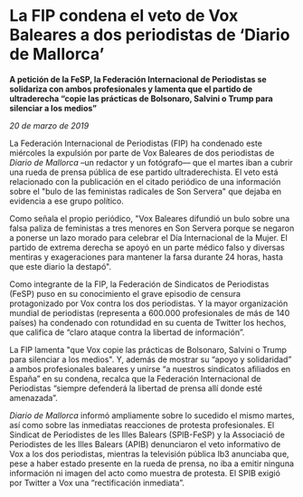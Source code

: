 # La FIP condena el veto de Vox Baleares a dos periodistas de ‘Diario de Mallorca’

**A petición de la FeSP, la Federación Internacional de Periodistas se solidariza con ambos profesionales y lamenta que el partido de ultraderecha “copie las prácticas de Bolsonaro, Salvini o Trump para silenciar a los medios”**

*20 de marzo de 2019*

La Federación Internacional de Periodistas (FIP) ha condenado este miércoles la expulsión por parte de Vox Baleares de dos periodistas de *Diario de Mallorca* –un redactor y un fotógrafo— que el martes iban a cubrir una rueda de prensa pública de ese partido ultraderechista. El veto está relacionado con la publicación en el citado periódico de una información sobre el "bulo de las feministas radicales de Son Servera" que dejaba en evidencia a ese grupo político.

Como señala el propio periódico, "Vox Baleares difundió un bulo sobre una falsa paliza de feministas a tres menores en Son Servera porque se negaron a ponerse un lazo morado para celebrar el Día Internacional de la Mujer. El partido de extrema derecha se apoyó en un parte médico falso y diversas mentiras y exageraciones para mantener la farsa durante 24 horas, hasta que este diario la destapó".

Como integrante de la FIP, la Federación de Sindicatos de Periodistas (FeSP) puso en su conocimiento el grave episodio de censura protagonizado por Vox contra los dos periodistas. Y la mayor organización mundial de periodistas (representa a 600.000 profesionales de más de 140 países) ha condenado con rotundidad en su cuenta de Twitter los hechos, que califica de “claro ataque contra la libertad de información”.

La FIP lamenta "que Vox copie las prácticas de Bolsonaro, Salvini o Trump para silenciar a los medios". Y, además de mostrar su “apoyo y solidaridad” a ambos profesionales baleares y unirse “a nuestros sindicatos afiliados en España” en su condena, recalca que la Federación Internacional de Periodistas “siempre defenderá la libertad de prensa allí donde esté amenazada”.

*Diario de Mallorca* informó ampliamente sobre lo sucedido el mismo martes, así como sobre las inmediatas reacciones de protesta profesionales. El Sindicat de Periodistes de les Illes Balears (SPIB-FeSP) y la Associació de Periodistes de les Illes Balears (APIB) denunciaron el veto informativo de Vox a los dos periodistas, mientras la televisión pública Ib3 anunciaba que, pese a haber estado presente en la rueda de prensa, no iba a emitir ninguna información ni imagen del acto como muestra de protesta. El SPIB exigió por Twitter a Vox una “rectificación inmediata”.
